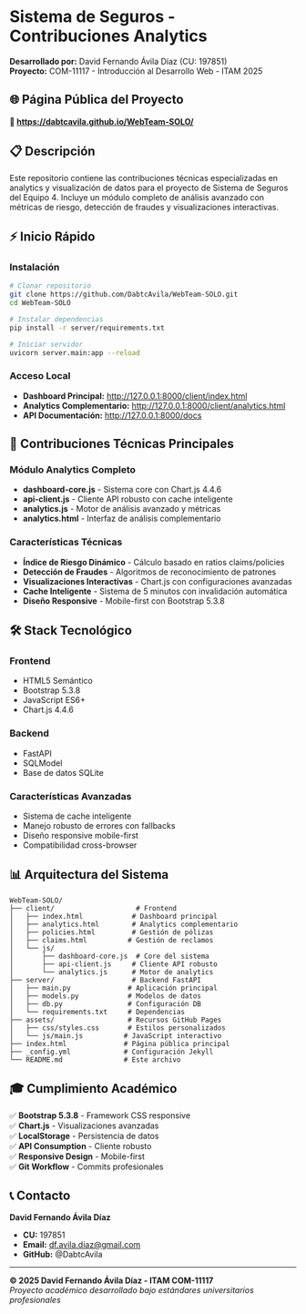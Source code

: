 # Sistema de Seguros - Contribuciones Analytics

**Desarrollado por:** David Fernando Ávila Díaz (CU: 197851)  
**Proyecto:** COM-11117 - Introducción al Desarrollo Web - ITAM 2025

## 🌐 Página Pública del Proyecto

**🔗 https://dabtcavila.github.io/WebTeam-SOLO/**

## 📋 Descripción

Este repositorio contiene las contribuciones técnicas especializadas en analytics y visualización de datos para el proyecto de Sistema de Seguros del Equipo 4. Incluye un módulo completo de análisis avanzado con métricas de riesgo, detección de fraudes y visualizaciones interactivas.

## ⚡ Inicio Rápido

### Instalación
```bash
# Clonar repositorio
git clone https://github.com/DabtcAvila/WebTeam-SOLO.git
cd WebTeam-SOLO

# Instalar dependencias
pip install -r server/requirements.txt

# Iniciar servidor
uvicorn server.main:app --reload
```

### Acceso Local
- **Dashboard Principal:** http://127.0.0.1:8000/client/index.html
- **Analytics Complementario:** http://127.0.0.1:8000/client/analytics.html
- **API Documentación:** http://127.0.0.1:8000/docs

## 🎯 Contribuciones Técnicas Principales

### Módulo Analytics Completo
- **dashboard-core.js** - Sistema core con Chart.js 4.4.6
- **api-client.js** - Cliente API robusto con cache inteligente
- **analytics.js** - Motor de análisis avanzado y métricas
- **analytics.html** - Interfaz de análisis complementario

### Características Técnicas
- **Índice de Riesgo Dinámico** - Cálculo basado en ratios claims/policies
- **Detección de Fraudes** - Algoritmos de reconocimiento de patrones
- **Visualizaciones Interactivas** - Chart.js con configuraciones avanzadas
- **Cache Inteligente** - Sistema de 5 minutos con invalidación automática
- **Diseño Responsive** - Mobile-first con Bootstrap 5.3.8

## 🛠️ Stack Tecnológico

### Frontend
- HTML5 Semántico
- Bootstrap 5.3.8 
- JavaScript ES6+
- Chart.js 4.4.6

### Backend
- FastAPI
- SQLModel
- Base de datos SQLite

### Características Avanzadas
- Sistema de cache inteligente
- Manejo robusto de errores con fallbacks
- Diseño responsive mobile-first
- Compatibilidad cross-browser

## 📊 Arquitectura del Sistema

```
WebTeam-SOLO/
├── client/                    # Frontend
│   ├── index.html            # Dashboard principal
│   ├── analytics.html        # Analytics complementario
│   ├── policies.html         # Gestión de pólizas
│   ├── claims.html          # Gestión de reclamos
│   └── js/
│       ├── dashboard-core.js  # Core del sistema
│       ├── api-client.js     # Cliente API robusto
│       └── analytics.js      # Motor de analytics
├── server/                   # Backend FastAPI
│   ├── main.py              # Aplicación principal
│   ├── models.py            # Modelos de datos
│   ├── db.py                # Configuración DB
│   └── requirements.txt     # Dependencias
├── assets/                  # Recursos GitHub Pages
│   ├── css/styles.css       # Estilos personalizados
│   └── js/main.js          # JavaScript interactivo
├── index.html              # Página pública principal
├── _config.yml             # Configuración Jekyll
└── README.md               # Este archivo
```

## 🎓 Cumplimiento Académico

✅ **Bootstrap 5.3.8** - Framework CSS responsive  
✅ **Chart.js** - Visualizaciones avanzadas  
✅ **LocalStorage** - Persistencia de datos  
✅ **API Consumption** - Cliente robusto  
✅ **Responsive Design** - Mobile-first  
✅ **Git Workflow** - Commits profesionales  

## 📞 Contacto

**David Fernando Ávila Díaz**  
- **CU:** 197851
- **Email:** df.avila.diaz@gmail.com
- **GitHub:** @DabtcAvila

---

**© 2025 David Fernando Ávila Díaz - ITAM COM-11117**  
*Proyecto académico desarrollado bajo estándares universitarios profesionales*